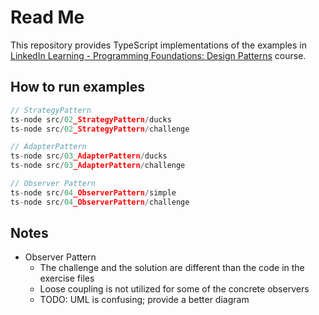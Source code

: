 # Read Me

This repository provides TypeScript implementations of the examples in [LinkedIn Learning - Programming Foundations: Design Patterns](https://www.linkedin.com/learning/programming-foundations-design-patterns-2/) course.

## How to run examples

```ts
// StrategyPattern
ts-node src/02_StrategyPattern/ducks
ts-node src/02_StrategyPattern/challenge

// AdapterPattern
ts-node src/03_AdapterPattern/ducks
ts-node src/03_AdapterPattern/challenge

// Observer Pattern
ts-node src/04_ObserverPattern/simple
ts-node src/04_ObserverPattern/challenge
```

## Notes

- Observer Pattern
  - The challenge and the solution are different than the code in the exercise files
  - Loose coupling is not utilized for some of the concrete observers
  - TODO: UML is confusing; provide a better diagram

